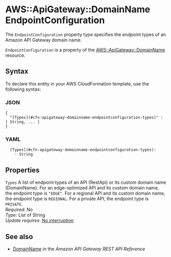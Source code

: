 # AWS::ApiGateway::DomainName EndpointConfiguration<a name="aws-properties-apigateway-domainname-endpointconfiguration"></a>

The `EndpointConfiguration` property type specifies the endpoint types of an Amazon API Gateway domain name\.

`EndpointConfiguration` is a property of the [AWS::ApiGateway::DomainName](https://docs.aws.amazon.com/AWSCloudFormation/latest/UserGuide/aws-resource-apigateway-domainname.html) resource\.

## Syntax<a name="aws-properties-apigateway-domainname-endpointconfiguration-syntax"></a>

To declare this entity in your AWS CloudFormation template, use the following syntax:

### JSON<a name="aws-properties-apigateway-domainname-endpointconfiguration-syntax.json"></a>

```
{
  "[Types](#cfn-apigateway-domainname-endpointconfiguration-types)" : [ String, ... ]
}
```

### YAML<a name="aws-properties-apigateway-domainname-endpointconfiguration-syntax.yaml"></a>

```
  [Types](#cfn-apigateway-domainname-endpointconfiguration-types): 
    - String
```

## Properties<a name="aws-properties-apigateway-domainname-endpointconfiguration-properties"></a>

`Types`  <a name="cfn-apigateway-domainname-endpointconfiguration-types"></a>
A list of endpoint types of an API \(RestApi\) or its custom domain name \(DomainName\)\. For an edge\-optimized API and its custom domain name, the endpoint type is `"EDGE"`\. For a regional API and its custom domain name, the endpoint type is `REGIONAL`\. For a private API, the endpoint type is `PRIVATE`\.  
*Required*: No  
*Type*: List of String  
*Update requires*: [No interruption](https://docs.aws.amazon.com/AWSCloudFormation/latest/UserGuide/using-cfn-updating-stacks-update-behaviors.html#update-no-interrupt)

## See also<a name="aws-properties-apigateway-domainname-endpointconfiguration--seealso"></a>
+ [DomainName](https://docs.aws.amazon.com/apigateway/latest/api/API_DomainName.html) in the *Amazon API Gateway REST API Reference*

